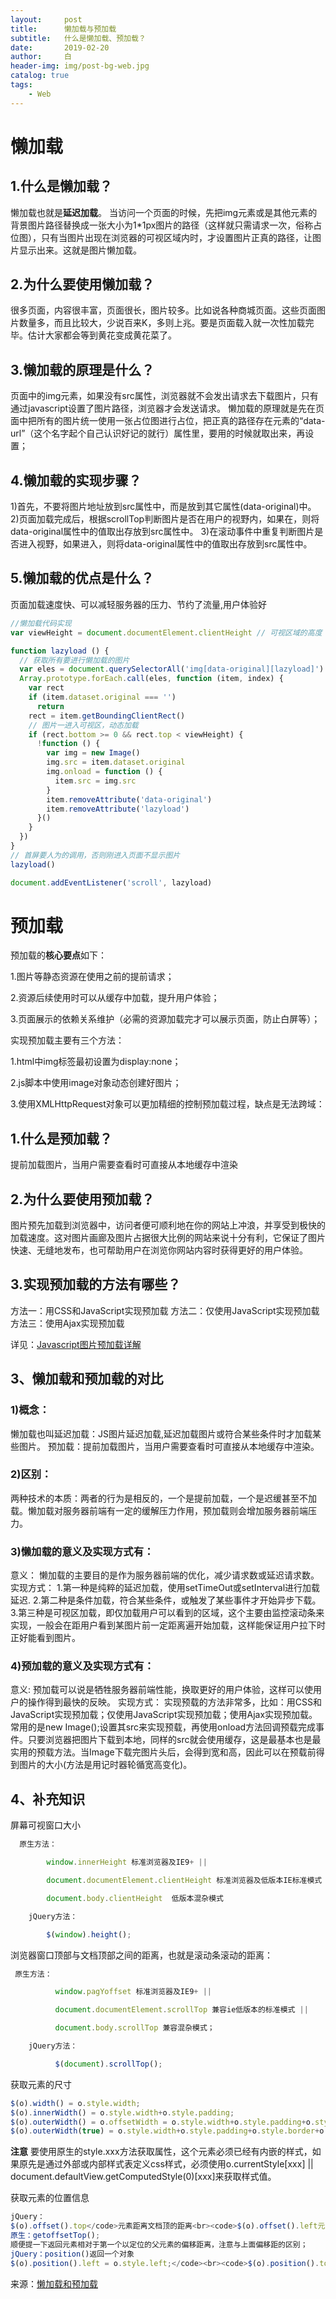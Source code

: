 ```yaml
---
layout:     post
title:      懒加载与预加载
subtitle:   什么是懒加载、预加载？
date:       2019-02-20
author:     白
header-img: img/post-bg-web.jpg
catalog: true
tags:
    - Web
---
```


# 懒加载

## 1.什么是懒加载？

懒加载也就是**延迟加载**。 
当访问一个页面的时候，先把img元素或是其他元素的背景图片路径替换成一张大小为1*1px图片的路径（这样就只需请求一次，俗称占位图），只有当图片出现在浏览器的可视区域内时，才设置图片正真的路径，让图片显示出来。这就是图片懒加载。

## 2.为什么要使用懒加载？

很多页面，内容很丰富，页面很长，图片较多。比如说各种商城页面。这些页面图片数量多，而且比较大，少说百来K，多则上兆。要是页面载入就一次性加载完毕。估计大家都会等到黄花变成黄花菜了。

## 3.懒加载的原理是什么？

页面中的img元素，如果没有src属性，浏览器就不会发出请求去下载图片，只有通过javascript设置了图片路径，浏览器才会发送请求。 
懒加载的原理就是先在页面中把所有的图片统一使用一张占位图进行占位，把正真的路径存在元素的“data-url”（这个名字起个自己认识好记的就行）属性里，要用的时候就取出来，再设置；

## 4.懒加载的实现步骤？

1)首先，不要将图片地址放到src属性中，而是放到其它属性(data-original)中。 
2)页面加载完成后，根据scrollTop判断图片是否在用户的视野内，如果在，则将data-original属性中的值取出存放到src属性中。 
3)在滚动事件中重复判断图片是否进入视野，如果进入，则将data-original属性中的值取出存放到src属性中。

## 5.懒加载的优点是什么？

页面加载速度快、可以减轻服务器的压力、节约了流量,用户体验好

```js
//懒加载代码实现
var viewHeight = document.documentElement.clientHeight // 可视区域的高度

function lazyload () {
  // 获取所有要进行懒加载的图片
  var eles = document.querySelectorAll('img[data-original][lazyload]')
  Array.prototype.forEach.call(eles, function (item, index) {
    var rect
    if (item.dataset.original === '')
      return
    rect = item.getBoundingClientRect()
    // 图片一进入可视区，动态加载
    if (rect.bottom >= 0 && rect.top < viewHeight) {
      !function () {
        var img = new Image()
        img.src = item.dataset.original
        img.onload = function () {
          item.src = img.src
        }
        item.removeAttribute('data-original')
        item.removeAttribute('lazyload')
      }()
    }
  })
}
// 首屏要人为的调用，否则刚进入页面不显示图片
lazyload()

document.addEventListener('scroll', lazyload)

```

# 预加载
预加载的**核心要点**如下：

1.图片等静态资源在使用之前的提前请求；

2.资源后续使用时可以从缓存中加载，提升用户体验；

3.页面展示的依赖关系维护（必需的资源加载完才可以展示页面，防止白屏等）；

实现预加载主要有三个方法：

1.html中img标签最初设置为display:none；

2.js脚本中使用image对象动态创建好图片；

3.使用XMLHttpRequest对象可以更加精细的控制预加载过程，缺点是无法跨域：

## 1.什么是预加载？

提前加载图片，当用户需要查看时可直接从本地缓存中渲染

## 2.为什么要使用预加载？

图片预先加载到浏览器中，访问者便可顺利地在你的网站上冲浪，并享受到极快的加载速度。这对图片画廊及图片占据很大比例的网站来说十分有利，它保证了图片快速、无缝地发布，也可帮助用户在浏览你网站内容时获得更好的用户体验。

## 3.实现预加载的方法有哪些？

方法一：用CSS和JavaScript实现预加载 
方法二：仅使用JavaScript实现预加载 
方法三：使用Ajax实现预加载

详见：[Javascript图片预加载详解](http://web.jobbole.com/86785/)

## 3、懒加载和预加载的对比

### 1)概念： 
懒加载也叫延迟加载：JS图片延迟加载,延迟加载图片或符合某些条件时才加载某些图片。 
预加载：提前加载图片，当用户需要查看时可直接从本地缓存中渲染。

### 2)区别： 
两种技术的本质：两者的行为是相反的，一个是提前加载，一个是迟缓甚至不加载。懒加载对服务器前端有一定的缓解压力作用，预加载则会增加服务器前端压力。

### 3)懒加载的意义及实现方式有： 
意义： 
懒加载的主要目的是作为服务器前端的优化，减少请求数或延迟请求数。 
实现方式： 
1.第一种是纯粹的延迟加载，使用setTimeOut或setInterval进行加载延迟. 
2.第二种是条件加载，符合某些条件，或触发了某些事件才开始异步下载。 
3.第三种是可视区加载，即仅加载用户可以看到的区域，这个主要由监控滚动条来实现，一般会在距用户看到某图片前一定距离遍开始加载，这样能保证用户拉下时正好能看到图片。

### 4)预加载的意义及实现方式有： 
意义: 
预加载可以说是牺牲服务器前端性能，换取更好的用户体验，这样可以使用户的操作得到最快的反映。 
实现方式： 
实现预载的方法非常多，比如：用CSS和JavaScript实现预加载；仅使用JavaScript实现预加载；使用Ajax实现预加载。 
常用的是new Image();设置其src来实现预载，再使用onload方法回调预载完成事件。只要浏览器把图片下载到本地，同样的src就会使用缓存，这是最基本也是最实用的预载方法。当Image下载完图片头后，会得到宽和高，因此可以在预载前得到图片的大小(方法是用记时器轮循宽高变化)。

## 4、补充知识

屏幕可视窗口大小

```js
  原生方法： 

        window.innerHeight 标准浏览器及IE9+ || 

        document.documentElement.clientHeight 标准浏览器及低版本IE标准模式 || 

        document.body.clientHeight  低版本混杂模式 

    jQuery方法：  

        $(window).height();
```

浏览器窗口顶部与文档顶部之间的距离，也就是滚动条滚动的距离：

```js
 原生方法： 

          window.pagYoffset 标准浏览器及IE9+ || 

          document.documentElement.scrollTop 兼容ie低版本的标准模式 || 

          document.body.scrollTop 兼容混杂模式； 

    jQuery方法： 

          $(document).scrollTop();
```

获取元素的尺寸
```js
$(o).width() = o.style.width;
$(o).innerWidth() = o.style.width+o.style.padding;
$(o).outerWidth() = o.offsetWidth = o.style.width+o.style.padding+o.style.border；
$(o).outerWidth(true) = o.style.width+o.style.padding+o.style.border+o.style.margin；
```

**注意** 
要使用原生的style.xxx方法获取属性，这个元素必须已经有内嵌的样式，如果原先是通过外部或内部样式表定义css样式，必须使用o.currentStyle[xxx] || document.defaultView.getComputedStyle(0)[xxx]来获取样式值。

获取元素的位置信息

```js
jQuery：
$(o).offset().top</code>元素距离文档顶的距离<br><code>$(o).offset().left元素距离文档左边缘的距离。
原生：getoffsetTop();
顺便提一下返回元素相对于第一个以定位的父元素的偏移距离，注意与上面偏移距的区别；
jQuery：position()返回一个对象
$(o).position().left = o.style.left;</code><br><code>$(o).position().top = o.style.top； 
```

来源：[懒加载和预加载](http://www.jianshu.com/p/4876a4fe7731)